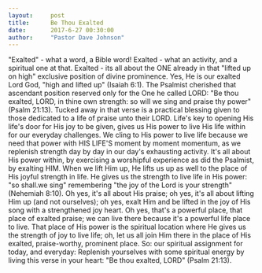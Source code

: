 ```yaml
---
layout:     post
title:      Be Thou Exalted
date:       2017-6-27 00:30:00
author:     "Pastor Dave Johnson"
---
```


"Exalted" - what a word, a Bible word!  Exalted - what an activity, and a spiritual one at that.  Exalted - its all about the ONE already in that "lifted up on high" exclusive position of divine prominence.  Yes, He is our exalted Lord God, "high and lifted up" (Isaiah 6:1).  The Psalmist cherished that ascendant position reserved only for the One he called LORD: "Be thou exalted, LORD, in thine own strength: so will we sing and praise thy power" (Psalm 21:13). Tucked away in that verse is a practical blessing given to those dedicated to a life of praise unto their LORD.  Life's key to opening His life's door for His joy to be given, gives us His power to live His life within for our everyday challenges.   We cling to His power to live life because we need that power with HIS LIFE'S moment by moment momentum, as we replenish strength day by day in our day's exhausting activity.  It's all about His power within, by exercising a worshipful experience as did the Psalmist, by exalting HIM.  When we lift Him up, He lifts us up as well to the place of His joyful strength in life.  He gives us the strength to live life in His power: "so shall.we sing" remembering "the joy of the Lord is your strength" (Nehemiah 8:10).  Oh yes, it's all about His praise; oh yes, it's all about lifting Him up (and not ourselves); oh yes, exalt Him and be lifted in the joy of His song with a strengthened  joy heart.  Oh yes, that's a powerful place, that place of exalted praise; we can live there because it's a powerful life place to live.  That place of His power is the spiritual location where He gives us the strength of joy to live life; oh, let us all join Him there in the place of His exalted, praise-worthy, prominent place.  So: our spiritual assignment for today, and everyday: Replenish yourselves with some spiritual energy by living this verse in your heart:  "Be thou exalted, LORD" (Psalm 21:13).
